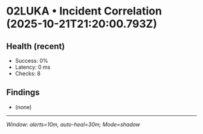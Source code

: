 # 02LUKA • Incident Correlation (2025-10-21T21:20:00.793Z)

## Health (recent)
- Success: 0%
- Latency: 0 ms
- Checks: 8

## Findings
- (none)

---
_Window: alerts=10m, auto-heal=30m; Mode=shadow_
